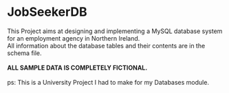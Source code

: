 # JobSeekerDB

This Project aims at designing and implementing a MySQL database system for an employment agency in Northern Ireland.<br>
All information about the database tables and their contents are in the schema file.<br><br>
**ALL SAMPLE DATA IS COMPLETELY FICTIONAL.** <br><br>
ps: This is a University Project I had to make for my Databases module.
